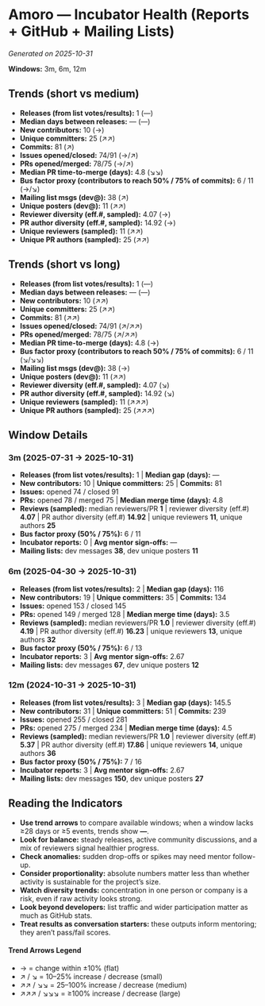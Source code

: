 # Amoro — Incubator Health (Reports + GitHub + Mailing Lists)
_Generated on 2025-10-31_

**Windows:** 3m, 6m, 12m

## Trends (short vs medium)

- **Releases (from list votes/results):** 1 (—)
- **Median days between releases:** — (—)
- **New contributors:** 10 (→)
- **Unique committers:** 25 (↗↗)
- **Commits:** 81 (↗)
- **Issues opened/closed:** 74/91 (→/↗)
- **PRs opened/merged:** 78/75 (→/↗)
- **Median PR time-to-merge (days):** 4.8 (↘↘)
- **Bus factor proxy (contributors to reach 50% / 75% of commits):** 6 / 11 (→/↘)
- **Mailing list msgs (dev@):** 38 (↗)
- **Unique posters (dev@):** 11 (↗↗)
- **Reviewer diversity (eff.#, sampled):** 4.07 (→)
- **PR author diversity (eff.#, sampled):** 14.92 (→)
- **Unique reviewers (sampled):** 11 (↗↗)
- **Unique PR authors (sampled):** 25 (↗↗)

## Trends (short vs long)

- **Releases (from list votes/results):** 1 (—)
- **Median days between releases:** — (—)
- **New contributors:** 10 (↗↗)
- **Unique committers:** 25 (↗↗)
- **Commits:** 81 (↗↗)
- **Issues opened/closed:** 74/91 (↗/↗↗)
- **PRs opened/merged:** 78/75 (↗/↗↗)
- **Median PR time-to-merge (days):** 4.8 (→)
- **Bus factor proxy (contributors to reach 50% / 75% of commits):** 6 / 11 (↘/↘↘)
- **Mailing list msgs (dev@):** 38 (→)
- **Unique posters (dev@):** 11 (↗↗)
- **Reviewer diversity (eff.#, sampled):** 4.07 (↘)
- **PR author diversity (eff.#, sampled):** 14.92 (↘)
- **Unique reviewers (sampled):** 11 (↗↗↗)
- **Unique PR authors (sampled):** 25 (↗↗↗)

## Window Details
### 3m  (2025-07-31 → 2025-10-31)
- **Releases (from list votes/results):** 1  |  **Median gap (days):** —
- **New contributors:** 10  |  **Unique committers:** 25  |  **Commits:** 81
- **Issues:** opened 74 / closed 91
- **PRs:** opened 78 / merged 75  |  **Median merge time (days):** 4.8
- **Reviews (sampled):** median reviewers/PR **1**  |  reviewer diversity (eff.#) **4.07**  |  PR author diversity (eff.#) **14.92**  |  unique reviewers **11**, unique authors **25**
- **Bus factor proxy (50% / 75%):** 6 / 11
- **Incubator reports:** 0  |  **Avg mentor sign-offs:** —
- **Mailing lists:** dev messages **38**, dev unique posters **11**

### 6m  (2025-04-30 → 2025-10-31)
- **Releases (from list votes/results):** 2  |  **Median gap (days):** 116
- **New contributors:** 19  |  **Unique committers:** 35  |  **Commits:** 134
- **Issues:** opened 153 / closed 145
- **PRs:** opened 149 / merged 128  |  **Median merge time (days):** 3.5
- **Reviews (sampled):** median reviewers/PR **1.0**  |  reviewer diversity (eff.#) **4.19**  |  PR author diversity (eff.#) **16.23**  |  unique reviewers **13**, unique authors **32**
- **Bus factor proxy (50% / 75%):** 6 / 13
- **Incubator reports:** 3  |  **Avg mentor sign-offs:** 2.67
- **Mailing lists:** dev messages **67**, dev unique posters **12**

### 12m  (2024-10-31 → 2025-10-31)
- **Releases (from list votes/results):** 3  |  **Median gap (days):** 145.5
- **New contributors:** 31  |  **Unique committers:** 51  |  **Commits:** 239
- **Issues:** opened 255 / closed 281
- **PRs:** opened 275 / merged 234  |  **Median merge time (days):** 4.5
- **Reviews (sampled):** median reviewers/PR **1.0**  |  reviewer diversity (eff.#) **5.37**  |  PR author diversity (eff.#) **17.86**  |  unique reviewers **14**, unique authors **36**
- **Bus factor proxy (50% / 75%):** 7 / 16
- **Incubator reports:** 3  |  **Avg mentor sign-offs:** 2.67
- **Mailing lists:** dev messages **150**, dev unique posters **27**

## Reading the Indicators
- **Use trend arrows** to compare available windows; when a window lacks ≥28 days or ≥5 events, trends show **—**.
- **Look for balance:** steady releases, active community discussions, and a mix of reviewers signal healthier progress.
- **Check anomalies:** sudden drop-offs or spikes may need mentor follow-up.
- **Consider proportionality:** absolute numbers matter less than whether activity is sustainable for the project’s size.
- **Watch diversity trends:** concentration in one person or company is a risk, even if raw activity looks strong.
- **Look beyond developers:** list traffic and wider participation matter as much as GitHub stats.
- **Treat results as conversation starters:** these outputs inform mentoring; they aren’t pass/fail scores.

#### Trend Arrows Legend
- →  = change within ±10% (flat)
- ↗ / ↘ = 10–25% increase / decrease (small)
- ↗↗ / ↘↘ = 25–100% increase / decrease (medium)
- ↗↗↗ / ↘↘↘ = ≥100% increase / decrease (large)
